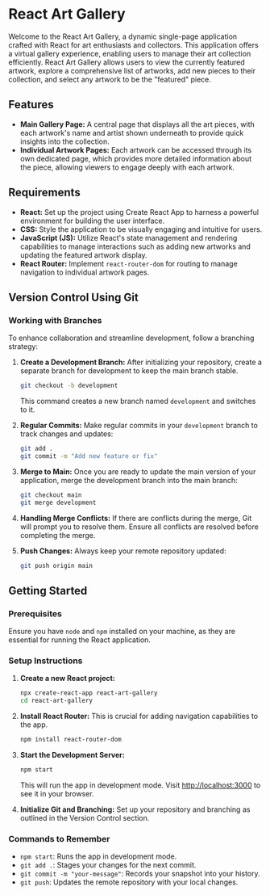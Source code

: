 # React Art Gallery

Welcome to the React Art Gallery, a dynamic single-page application crafted with React for art enthusiasts and collectors. This application offers a virtual gallery experience, enabling users to manage their art collection efficiently. React Art Gallery allows users to view the currently featured artwork, explore a comprehensive list of artworks, add new pieces to their collection, and select any artwork to be the "featured" piece.

## Features

- **Main Gallery Page:** A central page that displays all the art pieces, with each artwork's name and artist shown underneath to provide quick insights into the collection.
- **Individual Artwork Pages:** Each artwork can be accessed through its own dedicated page, which provides more detailed information about the piece, allowing viewers to engage deeply with each artwork.

## Requirements

- **React:** Set up the project using Create React App to harness a powerful environment for building the user interface.
- **CSS:** Style the application to be visually engaging and intuitive for users.
- **JavaScript (JS):** Utilize React's state management and rendering capabilities to manage interactions such as adding new artworks and updating the featured artwork display.
- **React Router:** Implement `react-router-dom` for routing to manage navigation to individual artwork pages.

## Version Control Using Git

### Working with Branches
To enhance collaboration and streamline development, follow a branching strategy:

1. **Create a Development Branch:**
   After initializing your repository, create a separate branch for development to keep the main branch stable.
   ```zsh
   git checkout -b development
   ```
   This command creates a new branch named `development` and switches to it.

2. **Regular Commits:**
   Make regular commits in your `development` branch to track changes and updates:
   ```zsh
   git add .
   git commit -m "Add new feature or fix"
   ```

3. **Merge to Main:**
   Once you are ready to update the main version of your application, merge the development branch into the main branch:
   ```zsh
   git checkout main
   git merge development
   ```

4. **Handling Merge Conflicts:**
   If there are conflicts during the merge, Git will prompt you to resolve them. Ensure all conflicts are resolved before completing the merge.

5. **Push Changes:**
   Always keep your remote repository updated:
   ```zsh
   git push origin main
   ```

## Getting Started

### Prerequisites
Ensure you have `node` and `npm` installed on your machine, as they are essential for running the React application.

### Setup Instructions
1. **Create a new React project:**
   ```zsh
   npx create-react-app react-art-gallery
   cd react-art-gallery
   ```

2. **Install React Router:**
   This is crucial for adding navigation capabilities to the app.
   ```zsh
   npm install react-router-dom
   ```

3. **Start the Development Server:**
   ```zsh
   npm start
   ```
   This will run the app in development mode. Visit [http://localhost:3000](http://localhost:3000) to see it in your browser.

4. **Initialize Git and Branching:**
   Set up your repository and branching as outlined in the Version Control section.

### Commands to Remember
- `npm start`: Runs the app in development mode.
- `git add .`: Stages your changes for the next commit.
- `git commit -m "your-message"`: Records your snapshot into your history.
- `git push`: Updates the remote repository with your local changes.
